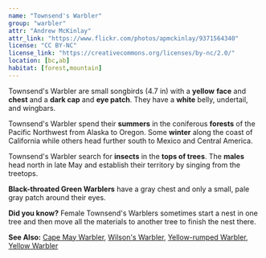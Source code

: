 ```yaml
---
name: "Townsend's Warbler"
group: "warbler"
attr: "Andrew McKinlay"
attr_link: "https://www.flickr.com/photos/apmckinlay/9371564340"
license: "CC BY-NC"
license_link: "https://creativecommons.org/licenses/by-nc/2.0/"
location: [bc,ab]
habitat: [forest,mountain]
---
```

Townsend's Warbler are small songbirds (4.7 in) with a **yellow** **face** and **chest** and a **dark cap** and **eye patch**. They have a **white** belly, undertail, and wingbars.

Townsend's Warbler spend their **summers** in the coniferous **forests** of the Pacific Northwest from Alaska to Oregon. Some **winter** along the coast of California while others head further south to Mexico and Central America.

Townsend's Warbler search for **insects** in the **tops of trees**. The **males** head north in late May and establish their territory by singing from the treetops.

**Black-throated Green Warblers** have a gray chest and only a small, pale gray patch around their eyes.

**Did you know?** Female Townsend's Warblers sometimes start a nest in one tree and then move all the materials to another tree to finish the nest there.

<!-- generated, do not edit -->
**See Also:**
[Cape May Warbler](/birds/capewarb),
[Wilson's Warbler](/birds/wilswarb),
[Yellow-rumped Warbler](/birds/yellrump),
[Yellow Warbler](/birds/yellwarb)
